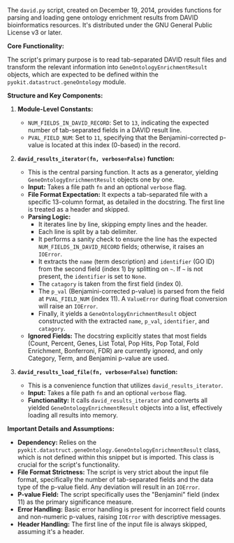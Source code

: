 The `david.py` script, created on December 19, 2014, provides functions for parsing and loading gene ontology enrichment results from DAVID bioinformatics resources. It's distributed under the GNU General Public License v3 or later.

**Core Functionality:**

The script's primary purpose is to read tab-separated DAVID result files and transform the relevant information into `GeneOntologyEnrichmentResult` objects, which are expected to be defined within the `pyokit.datastruct.geneOntology` module.

**Structure and Key Components:**

1.  **Module-Level Constants:**
    *   `NUM_FIELDS_IN_DAVID_RECORD`: Set to `13`, indicating the expected number of tab-separated fields in a DAVID result line.
    *   `PVAL_FIELD_NUM`: Set to `11`, specifying that the Benjamini-corrected p-value is located at this index (0-based) in the record.

2.  **`david_results_iterator(fn, verbose=False)` function:**
    *   This is the central parsing function. It acts as a generator, yielding `GeneOntologyEnrichmentResult` objects one by one.
    *   **Input:** Takes a file path `fn` and an optional `verbose` flag.
    *   **File Format Expectation:** It expects a tab-separated file with a specific 13-column format, as detailed in the docstring. The first line is treated as a header and skipped.
    *   **Parsing Logic:**
        *   It iterates line by line, skipping empty lines and the header.
        *   Each line is split by a tab delimiter.
        *   It performs a sanity check to ensure the line has the expected `NUM_FIELDS_IN_DAVID_RECORD` fields; otherwise, it raises an `IOError`.
        *   It extracts the `name` (term description) and `identifier` (GO ID) from the second field (index 1) by splitting on `~`. If `~` is not present, the `identifier` is set to `None`.
        *   The `catagory` is taken from the first field (index 0).
        *   The `p_val` (Benjamini-corrected p-value) is parsed from the field at `PVAL_FIELD_NUM` (index 11). A `ValueError` during float conversion will raise an `IOError`.
        *   Finally, it yields a `GeneOntologyEnrichmentResult` object constructed with the extracted `name`, `p_val`, `identifier`, and `catagory`.
    *   **Ignored Fields:** The docstring explicitly states that most fields (Count, Percent, Genes, List Total, Pop Hits, Pop Total, Fold Enrichment, Bonferroni, FDR) are currently ignored, and only Category, Term, and Benjamini p-value are used.

3.  **`david_results_load_file(fn, verbose=False)` function:**
    *   This is a convenience function that utilizes `david_results_iterator`.
    *   **Input:** Takes a file path `fn` and an optional `verbose` flag.
    *   **Functionality:** It calls `david_results_iterator` and converts all yielded `GeneOntologyEnrichmentResult` objects into a list, effectively loading all results into memory.

**Important Details and Assumptions:**

*   **Dependency:** Relies on the `pyokit.datastruct.geneOntology.GeneOntologyEnrichmentResult` class, which is not defined within this snippet but is imported. This class is crucial for the script's functionality.
*   **File Format Strictness:** The script is very strict about the input file format, specifically the number of tab-separated fields and the data type of the p-value field. Any deviation will result in an `IOError`.
*   **P-value Field:** The script specifically uses the "Benjamini" field (index 11) as the primary significance measure.
*   **Error Handling:** Basic error handling is present for incorrect field counts and non-numeric p-values, raising `IOError` with descriptive messages.
*   **Header Handling:** The first line of the input file is always skipped, assuming it's a header.